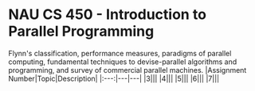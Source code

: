# NAU CS 450 - Introduction to Parallel Programming
Flynn's classification, performance measures, paradigms of parallel computing, fundamental techniques to devise-parallel algorithms and programming, and survey of commercial parallel machines.
|Assignment Number|Topic|Description|
|:---:|---|---|
|3|||
|4|||
|5|||
|6|||
|7|||

